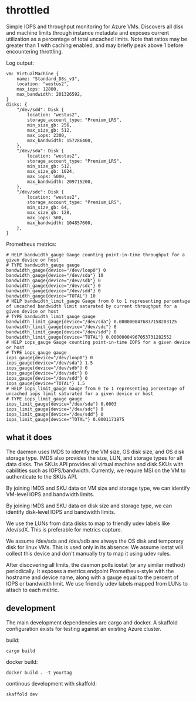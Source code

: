 # throttled

Simple IOPS and throughput monitoring for Azure VMs. Discovers all disk
and machine limits through instance metadata and exposes current
utilization as a percentage of total uncached limits. Note that ratios
may be greater than 1 with caching enabled, and may briefly peak above 1
before encountering throttling.

Log output:
```
vm: VirtualMachine {
    name: "Standard_D8s_v3",
    location: "westus2",
    max_iops: 12800,
    max_bandwidth: 201326592,
}
disks: {
    "/dev/sdd": Disk {
        location: "westus2",
        storage_account_type: "Premium_LRS",
        min_size_gb: 256,
        max_size_gb: 512,
        max_iops: 2300,
        max_bandwidth: 157286400,
    },
    "/dev/sda": Disk {
        location: "westus2",
        storage_account_type: "Premium_LRS",
        min_size_gb: 512,
        max_size_gb: 1024,
        max_iops: 5000,
        max_bandwidth: 209715200,
    },
    "/dev/sdc": Disk {
        location: "westus2",
        storage_account_type: "Premium_LRS",
        min_size_gb: 64,
        max_size_gb: 128,
        max_iops: 500,
        max_bandwidth: 104857600,
    },
}
```

Prometheus metrics:
```
# HELP bandwidth_gauge Gauge counting point-in-time throughput for a given device or host
# TYPE bandwidth_gauge gauge
bandwidth_gauge{device="/dev/loop0"} 0
bandwidth_gauge{device="/dev/sda"} 10
bandwidth_gauge{device="/dev/sdb"} 0
bandwidth_gauge{device="/dev/sdc"} 0
bandwidth_gauge{device="/dev/sdd"} 0
bandwidth_gauge{device="TOTAL"} 10
# HELP bandwidth_limit_gauge Gauge from 0 to 1 representing percentage of uncached bandwidth limit saturated by current throughput for a given device or host
# TYPE bandwidth_limit_gauge gauge
bandwidth_limit_gauge{device="/dev/sda"} 0.0000000476837158203125
bandwidth_limit_gauge{device="/dev/sdc"} 0
bandwidth_limit_gauge{device="/dev/sdd"} 0
bandwidth_limit_gauge{device="TOTAL"} 0.00000004967053731282552
# HELP iops_gauge Gauge counting point-in-time IOPS for a given device or host
# TYPE iops_gauge gauge
iops_gauge{device="/dev/loop0"} 0
iops_gauge{device="/dev/sda"} 1.5
iops_gauge{device="/dev/sdb"} 0
iops_gauge{device="/dev/sdc"} 0
iops_gauge{device="/dev/sdd"} 0
iops_gauge{device="TOTAL"} 1.5
# HELP iops_limit_gauge Gauge from 0 to 1 representing percentage of uncached iops limit saturated for a given device or host
# TYPE iops_limit_gauge gauge
iops_limit_gauge{device="/dev/sda"} 0.0003
iops_limit_gauge{device="/dev/sdc"} 0
iops_limit_gauge{device="/dev/sdd"} 0
iops_limit_gauge{device="TOTAL"} 0.0001171875
```

## what it does

The daemon uses IMDS to identify the VM size, OS disk size, and OS disk
storage type. IMDS also provides the size, LUN, and storage types for
all data disks. The SKUs API provides all virtual machine and
disk SKUs with cabilities such as IOPS/bandwidth. Currently, we require
MSI on the VM to authenticate to the SKUs API.

By joining IMDS and SKU data on VM size and storage type, we can
identify VM-level IOPS and bandwidth limits.

By joining IMDS and SKU data on disk size and storage type, we can
identify disk-level IOPS and bandwidth limits.

We use the LUNs from data disks to map to friendly udev labels like /dev/sdX.
This is preferable for metrics capture.

We assume /dev/sda and /dev/sdb are always the OS disk and temporary
disk for linux VMs. This is used only in its absence: We assume iostat
will collect this device and don't manually try to map it using udev rules.

After discovering all limits, the daemon polls iostat (or any similar
method) periodically. It exposes a metrics endpoint Prometheus-style
with the hostname and device name, along with a gauge equal to the
percent of IOPS or bandwidth limit. We use friendly udev labels mapped
from LUNs to attach to each metric.

## development

The main development dependencies are cargo and docker. A skaffold
configuration exists for testing against an existing Azure cluster.

build:
```
cargo build
```

docker build:
```
docker build . -t yourtag
```

continous development with skaffold:
```
skaffold dev
```
